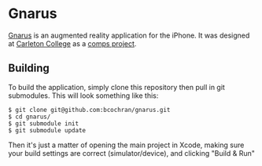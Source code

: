 Gnarus
======

[Gnarus][gnarus] is an augmented reality application for the iPhone. It was designed at [Carleton College][carleton] as a [comps project][comps].

Building
--------

To build the application, simply clone this repository then pull in git submodules. This will look something like this:

    $ git clone git@github.com:bcochran/gnarus.git
    $ cd gnarus/
    $ git submodule init
    $ git submodule update

Then it's just a matter of opening the main project in Xcode, making sure your build settings are correct (simulator/device), and clicking "Build & Run"

[gnarus]:http://gnar.us
[carleton]:http://carleton.edu
[comps]:http://cs.carleton.edu/cs_comps/0910/augmentedreality/index.php